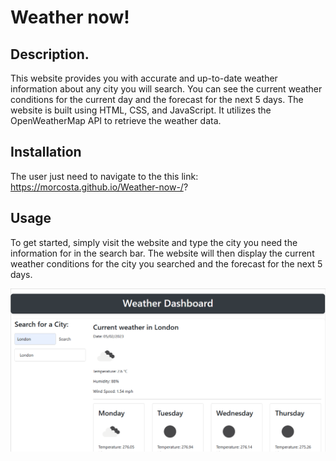# Weather now!

## Description.
 This website provides you with accurate and up-to-date weather information about any city you will search. You can see the current weather conditions for the current day and the forecast for the next 5 days. The website is built using HTML, CSS, and JavaScript. It utilizes the OpenWeatherMap API to retrieve the weather data. 

## Installation
The user just need to navigate to the this link: https://morcosta.github.io/Weather-now-/?

## Usage
To get started, simply visit the website and type the city you need the information for in the search bar. The website will then display the current weather conditions for the city you searched and the forecast for the next 5 days. 

![alt text](https://github.com/MorCosta/Weather-now-/blob/d024034ae75a17ff76a56fc192bde40fc5d1f19f/Assets/Images/Screenshot.png)



